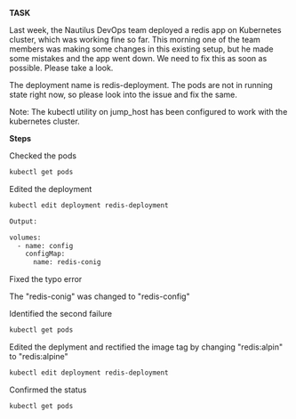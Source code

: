 **TASK**

Last week, the Nautilus DevOps team deployed a redis app on Kubernetes cluster, which was working fine so far. This morning one of the team members was making some changes in this existing setup, but he made some mistakes and the app went down. We need to fix this as soon as possible. Please take a look.

The deployment name is redis-deployment. The pods are not in running state right now, so please look into the issue and fix the same.

Note: The kubectl utility on jump_host has been configured to work with the kubernetes cluster.

**Steps**

Checked the pods

```bash
kubectl get pods
```

Edited the deployment

```bash
kubectl edit deployment redis-deployment

Output:

volumes:
  - name: config
    configMap:
      name: redis-conig
```


Fixed the typo error

The "redis-conig" was changed to "redis-config"


Identified the second failure

```bash
kubectl get pods
```

Edited the deplyment and rectified the image tag by changing "redis:alpin" to "redis:alpine"

```bash
kubectl edit deployment redis-deployment
```

Confirmed the status

```bash
kubectl get pods
```
